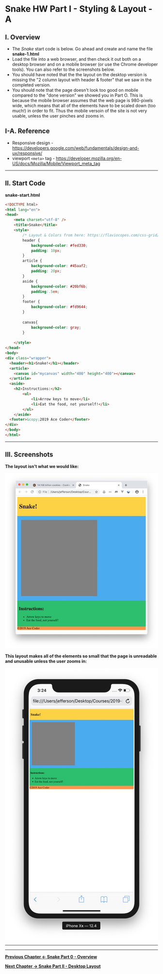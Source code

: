 # Snake HW Part I - Styling & Layout - A

## I. Overview

- The *Snake* start code is below. Go ahead and create and name the file **snake-1.html**  
- Load the file into a web browser, and then check it out both on a desktop browser and on a mobile browser (or use the Chrome developer tools). You can also refer to the screenshots below.
- You should have noted that the the layout on the desktop version is missing the "2 column layout with header & footer" that we saw in the completed version.
- You should note that the page doesn't look too good on mobile compared to the "done version" we showed you in Part O. This is because the mobile browser assumes that the web page is 980-pixels wide, which means that all of the elements have to be scaled down (too much!) in order to fit. Thus the mobile versoin of the site is not very usable, unless the user pinches and zooms in.

## I-A. Reference

- Responsive design - https://developers.google.com/web/fundamentals/design-and-ux/responsive/
- viewport `<meta>` tag - https://developer.mozilla.org/en-US/docs/Mozilla/Mobile/Viewport_meta_tag

<hr>

## II. Start Code

**snake-start.html**

```html
<!DOCTYPE html>
<html lang="en">
<head>
	<meta charset="utf-8" />
	<title>Snake</title>
	<style>
		/* Layout & Colors from here: https://flaviocopes.com/css-grid/ */
		header {
			background-color: #fed330;
			padding: 10px;
		}
		article {
			background-color: #45aaf2;
			padding: 20px;
		}
		aside {
			background-color: #20bf6b;
			padding:.5em;
		}
		footer {
			background-color: #fd9644;
		}
		
		canvas{
			background-color: gray;
		}
		
	</style>
</head>
<body>
<div class="wrapper">
  <header><h1>Snake!</h1></header>
  <article>
    <canvas id="mycanvas" width="400" height="400"></canvas>
  </article>
  <aside>
  	<h2>Instructions:</h2>
		<ul>
			<li>Arrow keys to move</li>
			<li>Eat the food, not yourself!</li>
		</ul>
	</aside>
  <footer>&copy;2019 Ace Coder</footer>
</div>
</body>
</html>

```

<hr>

## III. Screenshots

**The layout isn't what we would like:**

![Screenshot](./_images/HW-snake-7.jpg)

**This layout makes all of the elements so small that the page is unreadable and unusable unless the user zooms in:**

![Screenshot](./_images/HW-snake-8.jpg)


<hr><hr>

**[Previous Chapter <- Snake Part 0 - Overview](HW-snake-0.md)**

**[Next Chapter -> Snake Part II - Desktop Layout](HW-snake-2.md)**
